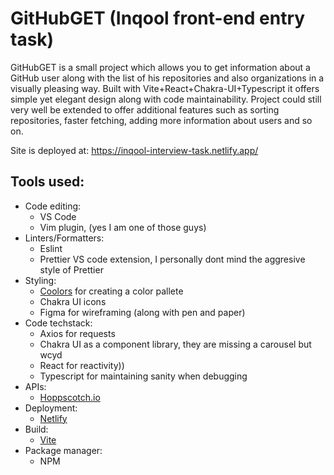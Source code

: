 # GitHubGET (Inqool front-end entry task) 
GitHubGET is a small project which allows you to get information about a GitHub user along with the list of his repositories and also organizations in a visually pleasing way. Built with Vite+React+Chakra-UI+Typescript it offers simple yet elegant design along with code maintainability. Project could still very well be extended to offer additional features such as sorting repositories, faster fetching, adding more information about users and so on.

Site is deployed at: https://inqool-interview-task.netlify.app/

## Tools used:
- Code editing:
  - VS Code
  - Vim plugin, (yes I am one of those guys)
- Linters/Formatters:
  - Eslint
  - Prettier VS code extension, I personally dont mind the aggresive style of Prettier
- Styling:
  - [Coolors](https://coolors.co/) for creating a color pallete
  - Chakra UI icons
  - Figma for wireframing (along with pen and paper)
- Code techstack:
  - Axios for requests
  - Chakra UI as a component library, they are missing a carousel but wcyd
  - React for reactivity))
  - Typescript for maintaining sanity when debugging
- APIs:
   - [Hoppscotch.io](https://hoppscotch.io/)
- Deployment:
  - [Netlify](https://www.netlify.com/)
- Build:
   - [Vite](https://vitejs.dev/)
- Package manager:
  - NPM


